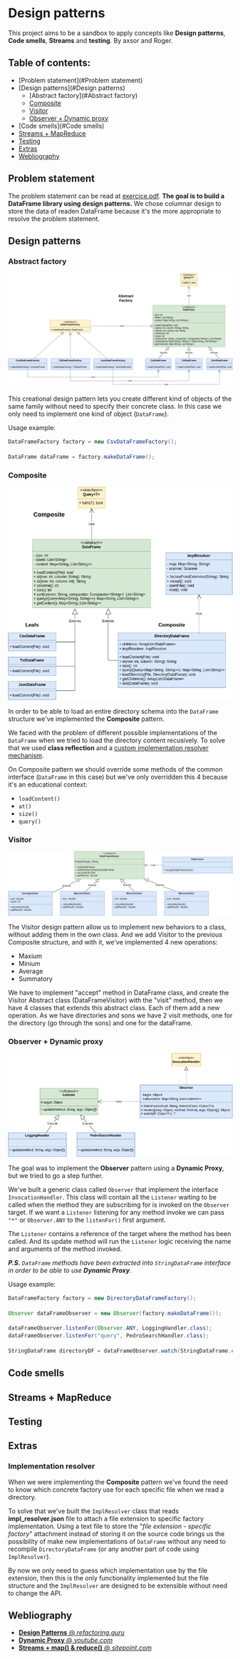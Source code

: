 # Design patterns
This project aims to be a sandbox to apply concepts like **Design patterns**, **Code smells**, **Streams** and
**testing**.
By axsor and Roger.

## Table of contents:
- [Problem statement](#Problem statement)
- [Design patterns](#Design patterns)
  - [Abstract factory](#Abstract factory)
  - [Composite](#Composite)
  - [Visitor](#Visitor)
  - [Observer + Dynamic proxy](#observer_dynamic_proxy)
- [Code smells](#Code smells)
- [Streams + MapReduce](#streams_mapreduce)
- [Testing](#Testing)
- [Extras](#Extras)
- [Webliography](#Webliography)

## Problem statement
The problem statement can be read at [exercice.pdf](docs/exercice.pdf).
**The goal is to build a DataFrame library using design patterns.**
We chose columnar design to store the data of readen DataFrame because it's the more appropriate to resolve the problem
statement.

## Design patterns
### Abstract factory
![](docs/img/abstract-factory.png)

This creational design pattern lets you create different kind of objects of the same family without need to specify
their concrete class. In this case we only need to implement one kind of object (`DataFrame`).

Usage example:
```java
DataFrameFactory factory = new CsvDataFrameFactory();

DataFrame dataFrame = factory.makeDataFrame();
```

### Composite
![](docs/img/composite.png)

In order to be able to load an entire directory schema into the `DataFrame` structure we've implemented the
**Composite** pattern.

We faced with the problem of different possible implementations of the `DataFrame` when we tried to load the directory
content recusively. To solve that we used **class reflection** and a
[custom implementation resolver mechanism](#impl_resolver).

On Composite pattern we should override some methods of the common interface (`DataFrame` in this case) but we've
only overridden this 4 because it's an educational context:
- `loadContent()`
- `at()`
- `size()`
- `query()`

### Visitor
![](docs/img/visitor.png)

The Visitor design pattern allow us to implement new behaviors to a class, without adding them in the own class.
And we add Visitor to the previous Composite structure, and with it, we've implemented 4 new operations:
- Maxium
- Minium
- Average
- Summatory

We have to implement "accept" method in DataFrame class, and create the Visitor Abstract class (DataFrameVisitor) with the "visit" method, then we have 
4 classes that extends this abstract class. Each of them add a new operation. As we have directories and sons we have 2 visit methods, one for the directory (go through the sons) and one for the dataFrame.

### Observer + Dynamic proxy <a name="observer_dynamic_proxy"></a>
![](docs/img/observer_dynamic-proxy.png)

The goal was to implement the **Observer** pattern using a **Dynamic Proxy**, but we tried to go a step further.

We've built a generic class called `Observer` that implement the interface `InvocationHandler`.
This class will contain all the `Listener` waiting to be called when the method they are subscribing for
is invoked on the `Observer` target.
If we want a `Listener` listening for any method invoke we can pass `"*"` or `Observer.ANY` to the `listenFor()` first
argument.

The `Listener` contains a reference of the target where the method has been called.
And its update method will run the `Listener` logic receiving the name and arguments of the method invoked.

_**P.S.** `DataFrame` methods have been extracted into `StringDataFrame` interface in order to be able to use **Dynamic
Proxy**._

Usage example:
```java
DataFrameFactory factory = new DirectoryDataFrameFactory();

Observer dataFrameObserver = new Observer(factory.makeDataFrame());

dataFrameObserver.listenFor(Observer.ANY, LoggingHandler.class);
dataFrameObserver.listenFor("query", PedroSearchHandler.class);

StringDataFrame directoryDF = dataFrameObserver.watch(StringDataFrame.class);
```

## Code smells

## Streams + MapReduce <a name="streams_mapreduce"></a>

## Testing

## Extras
### Implementation resolver <a name="impl_resolver"></a>
When we were implementing the **Composite** pattern we've found the need to know which concrete factory use for each
specific file when we read a directory.

To solve that we've built the `ImplResolver` class that reads **impl_resolver.json** file to attach a file extension to
specific factory implementation. Using a text file to store the "_file extension - specific factory_" attachment
instead of storing it on the source code brings us the possibility of make new implementations of
`DataFrame` without any need to recompile `DirectoryDataFrame` (or any another part of code using `ImplResolver`).

By now we only need to guess which implementation use by the file extension, then
this is the only functionality implemented but the file structure and the `ImplResolver` are designed to be extensible
without need to change the API.


## Webliography
- [**Design Patterns** @ _refactoring.guru_](https://refactoring.guru/design-patterns/catalog)
- [**Dynamic Proxy** @ _youtube.com_](https://youtu.be/T3VucYqdoRo)
- [**Streams + map() & reduce()** @ _sitepoint.com_](https://www.sitepoint.com/java-8-streams-filter-map-reduce/)